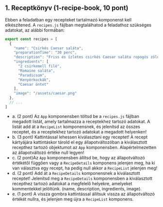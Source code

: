 ## 1. Receptkönyv (1-recipe-book, 10 pont)

Ebben a feladatban egy recepteket tartalmazó komponenst kell elkészítened. A `recipes.js` fájlban megtalálhatod a feladathoz szükséges adatokat, az alábbi formában:

```js
export const recipes = [
  {
    "name": "Csirkés Caesar saláta",
    "preparationTime": "30 perc",
    "description": "Friss és ízletes csirkés Caesar saláta ropogós zöldségekkel.",
    "ingredients": [
      "2 csirkemell filé",
      "Romaine saláta",
      "Paradicsom",
      "Kenyérkockák",
      "Caesar öntet"
    ],
    "image": "/assets/caesar.png"
  },
  // ...
]
```

- a. (2 pont) Az `App` komponensben töltsd be a `recipes.js` fájlban megadott listát, amely tartalmazza a receptekhez tartozó adatokat. A listát add át a `RecipeList` komponensnek, és jelenítsd az összes receptet, és a receptekhez tartozó adatokat a megadott helyenken!
- b. (3 pont) Kattintással lehessen kiválasztani egy receptet! A recept kártyájára kattintáskor tárold el egy állapotváltozóban a kiválasztott recepthez tartozó objektumot az `App` komponensben. Alapértelmezetten az állapotváltozó értéke null legyen!
- c. (2 pont)Az `App` komponensben állítsd be, hogy az állapotváltozó értékétől függően vagy a `RecipeDetails` komponens jelenjen meg, ha ki van választva egy recept, ha pedig null akkor a `RecipeList` jelenjen meg!
- d. (2 pont) Add át a `RecipeDetails` komponensnek a kiválasztott receptet! Jelenítsd meg a `RecipeDetails` komponensben a kiválasztott recepthez tartozó adatokat a megfelelő helyekre, amelyeket kommentekkel jelöltünk. (name, description, ingredients, image).
- e. (1 pont) A vissza gombra kattintással állítsuk vissza az állapotváltozó értékét nullra, és jelenjen meg újra a `RecipeList` komponens.
